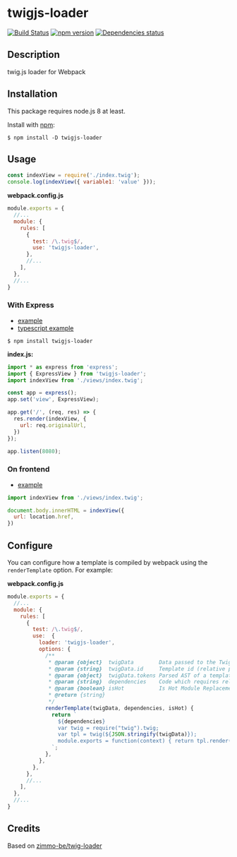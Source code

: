 # twigjs-loader
[![Build Status](https://travis-ci.org/megahertz/twigjs-loader.svg?branch=master)](https://travis-ci.org/megahertz/twigjs-loader)
[![npm version](https://badge.fury.io/js/twigjs-loader.svg)](https://badge.fury.io/js/twigjs-loader)
[![Dependencies status](https://david-dm.org/megahertz/twigjs-loader/status.svg)](https://david-dm.org/megahertz/twigjs-loader)

## Description

twig.js loader for Webpack


## Installation

This package requires node.js 8 at least.

Install with [npm](https://npmjs.org/package/twigjs-loader):

    $ npm install -D twigjs-loader

## Usage

```js
const indexView = require('./index.twig');
console.log(indexView({ variable1: 'value' }));
```

**webpack.config.js**

```js
module.exports = {
  //...
  module: {
    rules: [
      {
        test: /\.twig$/,
        use: 'twigjs-loader',
      },
      //...
    ],
  },
  //...
}

```

### With Express

 - [example](examples/express)
 - [typescript example](examples/typescript)

`$ npm install twigjs-loader`

**index.js:**
```js
import * as express from 'express';
import { ExpressView } from 'twigjs-loader';
import indexView from './views/index.twig';

const app = express();
app.set('view', ExpressView);

app.get('/', (req, res) => {
  res.render(indexView, {
    url: req.originalUrl,
  })
});

app.listen(8080);
```

### On frontend

 - [example](examples/frontend)

```js
import indexView from './views/index.twig';

document.body.innerHTML = indexView({
  url: location.href,
})
```

## Configure

You can configure how a template is compiled by webpack using the
`renderTemplate` option. For example:

**webpack.config.js**

```js
module.exports = {
  //...
  module: {
    rules: [
      {
        test: /\.twig$/,
        use:  {
          loader: 'twigjs-loader',
          options: {
            /**
             * @param {object}  twigData        Data passed to the Twig.twig function
             * @param {string}  twigData.id     Template id (relative path)
             * @param {object}  twigData.tokens Parsed AST of a template
             * @param {string}  dependencies    Code which requires related templates
             * @param {boolean} isHot           Is Hot Module Replacement enabled
             * @return {string}
             */
            renderTemplate(twigData, dependencies, isHot) {
              return `
                ${dependencies}
                var twig = require("twig").twig;
                var tpl = twig(${JSON.stringify(twigData)});
                module.exports = function(context) { return tpl.render(context); };
              `;
            },
          },
        },
      },
      //...
    ],
  },
  //...
}

```

## Credits

Based on [zimmo-be/twig-loader](https://github.com/zimmo-be/twig-loader)
